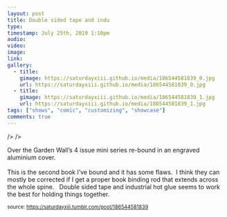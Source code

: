 ```yaml
---
layout: post
title: Double sided tape and indu
type: 
timestamp: July 25th, 2019 1:10pm
audio: 
video: 
image: 
link: 
gallery:
  - title: 
    gimage: https://saturdayxiii.github.io/media/186544581839_0.jpg
    url: https://saturdayxiii.github.io/media/186544581839_0.jpg
  - title: 
    gimage: https://saturdayxiii.github.io/media/186544581839_1.jpg
    url: https://saturdayxiii.github.io/media/186544581839_1.jpg
tags: ["shows", "comic", "customizing", "showcase"]
comments: true
---
```


 />
 />
        
Over the Garden Wall’s 4 issue mini series re-bound in an engraved aluminium cover.
<br/><br/>This is the second book I’ve bound and it has some flaws.  I think they can mostly be corrected if I get a proper book binding rod that extends across the whole spine.  
Double sided tape and industrial hot glue seems to work the best for holding things together.
 
  
<small>source: https://saturdayxiii.tumblr.com/post/186544581839</small>